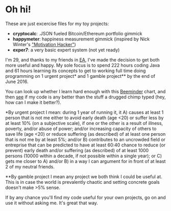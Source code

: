 # Oh hi!
These are just excercise files for my toy projects:

- **cryptocalc**: .JSON fueled Bitcoin/Ethereum portfolio gimmick
- **happymeter**: happiness measurement gimmick (inspired by Nick Winter's ["Motivation Hacker"])
- **exper7**: a very basic expert system (not yet ready)

I'm 29, and thanks to my friends in [EA], I've made the decision to get both more useful and happy. My sole focus is to spend 222 hours coding Java and 61 hours learning its concepts to get to working full time doing programming on 1 urgent project* and 1 gamble project** by the end of June 2016. 

You can look up whether I learn hard enough with this [Beeminder] chart, and then [see] if my code is any better than the stuff a drugged chimp typed (hey, how can I make it better?).

*By urgent project I mean: during 1 year of running it, it A) causes at least 1 person that is not me either to avoid early death (age <20) or suffer less by at least 10% (on a subjective scale), if one or the other is a result of illness, poverty, and/or abuse of power; and/or increasing capacity of others to save life (age <20) or reduce suffering (as described) of at least one person that is not me by at least 5%; and/or B) contributes to an uncrowded field or entreprise that can be predicted to have at least 60:40 chance to reduce (or prevent) early death and/or suffering (as described) of at least 1000 persons (10000 within a decade, if not possible within a single year); or C) gets me closer to A) and/or B) in a way I can argument for in front of at least 2 of my neutral friends.

**By gamble project I mean any project we both think I could be useful at. This is in case the world is prevalently chaotic and setting concrete goals doesn't make >5% sense.

If by any chance you'll find my code useful for your own projects, go on and use it without asking me. It's great that way.


[Beeminder]: https://www.beeminder.com/michal_t/goals/code
[see]: https://github.com/michaltrzesimiech/excercises
[EA]: http://www.effectivealtruism.org
["Motivation Hacker"]: http://www.nickwinter.net/the-motivation-hacker
